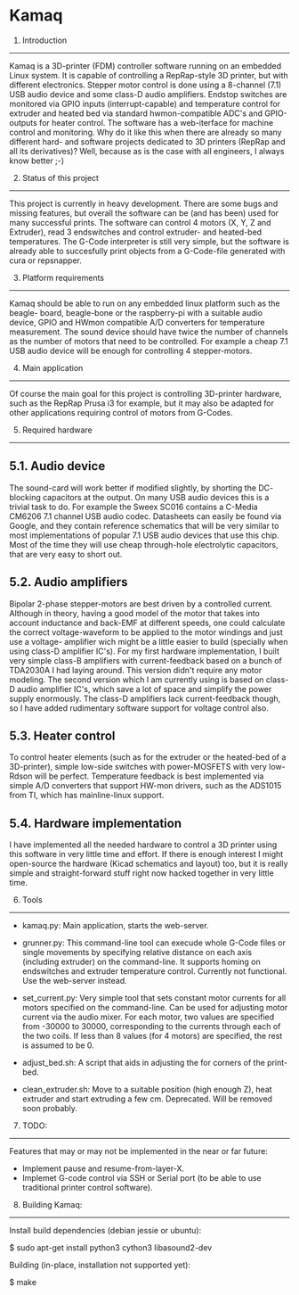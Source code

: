 Kamaq
=====

1. Introduction
---------------

Kamaq is a 3D-printer (FDM) controller software running on an embedded Linux
system. It is capable of controlling a RepRap-style 3D printer, but with
different electronics. Stepper motor control is done using a 8-channel (7.1)
USB audio device and some class-D audio amplifiers. Endstop switches are
monitored via GPIO inputs (interrupt-capable) and temperature control for
extruder and heated bed via standard hwmon-compatible ADC's and GPIO-outputs
for heater control. The software has a web-iterface for machine control and
monitoring. Why do it like this when there are already so many different hard-
and software projects dedicated to 3D printers (RepRap and all its
derivatives)?  Well, because as is the case with all engineers, I always know
better ;-)

2. Status of this project
-------------------------

This project is currently in heavy development. There are some bugs and missing
features, but overall the software can be (and has been) used for many
successful prints.
The software can control 4 motors (X, Y, Z and Extruder), read 3 endswitches
and control extruder- and heated-bed temperatures. The G-Code interpreter is
still very simple, but the software is already able to succesfully print
objects from a G-Code-file generated with cura or repsnapper.

3. Platform requirements
------------------------

Kamaq should be able to run on any embedded linux platform such as the beagle-
board, beagle-bone or the raspberry-pi with a suitable audio device, GPIO and
HWmon compatible A/D converters for temperature measurement.
The sound device should have twice the number of channels as the number of
motors that need to be controlled. For example a cheap 7.1 USB audio device
will be enough for controlling 4 stepper-motors.

4. Main application
-------------------

Of course the main goal for this project is controlling 3D-printer hardware,
such as the RepRap Prusa i3 for example, but it may also be adapted for other
applications requiring control of motors from G-Codes.

5. Required hardware
--------------------

5.1. Audio device
-----------------

The sound-card will work better if modified slightly, by shorting the DC-
blocking capacitors at the output. On many USB audio devices this is a
trivial task to do. For example the Sweex SC016 contains a C-Media CM6206
7.1 channel USB audio codec. Datasheets can easily be found via Google, and
they contain reference schematics that will be very similar to most
implementations of popular 7.1 USB audio devices that use this chip.
Most of the time they will use cheap through-hole electrolytic capacitors,
that are very easy to short out.

5.2. Audio amplifiers
---------------------

Bipolar 2-phase stepper-motors are best driven by a controlled current.
Although in theory, having a good model of the motor that takes into account
inductance and back-EMF at different speeds, one could calculate the correct
voltage-waveform to be applied to the motor windings and just use a voltage-
amplifier wich might be a little easier to build (specially when using class-D
amplifier IC's).
For my first hardware implementation, I built very simple class-B amplifiers
with current-feedback based on a bunch of TDA2030A I had laying around. This
version didn't require any motor modeling.
The second version which I am currently using is based on class-D audio
amplifier IC's, which save a lot of space and simplify the power supply
enormously. The class-D amplifiers lack current-feedback though, so I have
added rudimentary software support for voltage control also.

5.3. Heater control
-------------------

To control heater elements (such as for the extruder or the heated-bed of a
3D-printer), simple low-side switches with power-MOSFETS with very low-Rdson
will be perfect.
Temperature feedback is best implemented via simple A/D converters that support
HW-mon drivers, such as the ADS1015 from TI, which has mainline-linux support.

5.4. Hardware implementation
----------------------------

I have implemented all the needed hardware to control a 3D printer using this
software in very little time and effort. If there is enough interest I might
open-source the hardware (Kicad schematics and layout) too, but it is really
simple and straight-forward stuff right now hacked together in very little time.

6. Tools
--------

 * kamaq.py: Main application, starts the web-server.

 * grunner.py: This command-line tool can execude whole G-Code files or single
   movements by specifying relative distance on each axis (including extruder)
   on the command-line. It supports homing on endswitches and extruder
   temperature control. Currently not functional. Use the web-server instead.

 * set_current.py: Very simple tool that sets constant motor currents for all
   motors specified on the command-line. Can be used for adjusting motor
   current via the audio mixer. For each motor, two values are specified from
   -30000 to 30000, corresponding to the currents through each of the two
   coils. If less than 8 values (for 4 motors) are specified, the rest is
   assumed to be 0.

 * adjust_bed.sh: A script that aids in adjusting the for corners of the print-
   bed.

 * clean_extruder.sh: Move to a suitable position (high enough Z), heat
   extruder and start extruding a few cm. Deprecated. Will be removed soon
   probably.

7. TODO:
--------

Features that may or may not be implemented in the near or far future:

 * Implement pause and resume-from-layer-X.
 * Implemet G-code control via SSH or Serial port (to be able to use traditional
   printer control software).

8. Building Kamaq:
------------------

Install build dependencies (debian jessie or ubuntu):

 $ sudo apt-get install python3 cython3 libasound2-dev

Building (in-place, installation not supported yet):

 $ make

